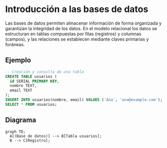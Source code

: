 # Introducción a las bases de datos

Las bases de datos permiten almacenar información de forma organizada y garantizan la integridad de los datos. En el modelo relacional los datos se estructuran en tablas compuestas por filas (registros) y columnas (campos), y las relaciones se establecen mediante claves primarias y foráneas.

## Ejemplo
```sql
-- Creación y consulta de una tabla
CREATE TABLE usuarios (
  id SERIAL PRIMARY KEY,
  nombre TEXT,
  email TEXT
);
INSERT INTO usuarios(nombre, email) VALUES ('Ana', 'ana@example.com');
SELECT * FROM usuarios;
```

## Diagrama
```mermaid
graph TD;
  A[(Base de datos)] --> B[Tabla usuarios];
  B --> C[Registro];
```
